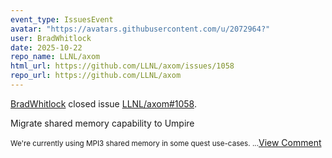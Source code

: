 ```yaml
---
event_type: IssuesEvent
avatar: "https://avatars.githubusercontent.com/u/2072964?"
user: BradWhitlock
date: 2025-10-22
repo_name: LLNL/axom
html_url: https://github.com/LLNL/axom/issues/1058
repo_url: https://github.com/LLNL/axom
---
```


<a href='https://github.com/BradWhitlock' target='_blank'>BradWhitlock</a> closed issue <a href='https://github.com/LLNL/axom/issues/1058' target='_blank'>LLNL/axom#1058</a>.

<p>Migrate shared memory capability to Umpire</p><small>We're currently using MPI3 shared memory in some quest use-cases. ...</small><a href='https://github.com/LLNL/axom/issues/1058' target='_blank'>View Comment</a>